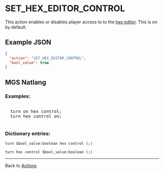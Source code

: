 # SET_HEX_EDITOR_CONTROL

This action enables or disables player access to to the [hex editor](../hardware/hex_editor). This is on by default.

## Example JSON

```json
{
  "action": "SET_HEX_EDITOR_CONTROL",
  "bool_value": true
}
```

## MGS Natlang

### Examples:

<pre class="HyperMD-codeblock mgs">

  <span class="verb">turn</span> <span class="language-constant">on</span> <span class="target">hex</span> <span class="target">control</span><span class="terminator">;</span>
  <span class="verb">turn</span> <span class="target">hex</span> <span class="target">control</span> <span class="language-constant">on</span><span class="terminator">;</span>

</pre>

### Dictionary entries:

```
turn $bool_value:boolean hex control (;)

turn hex control $bool_value:boolean (;)
```

---

Back to [Actions](../actions)
